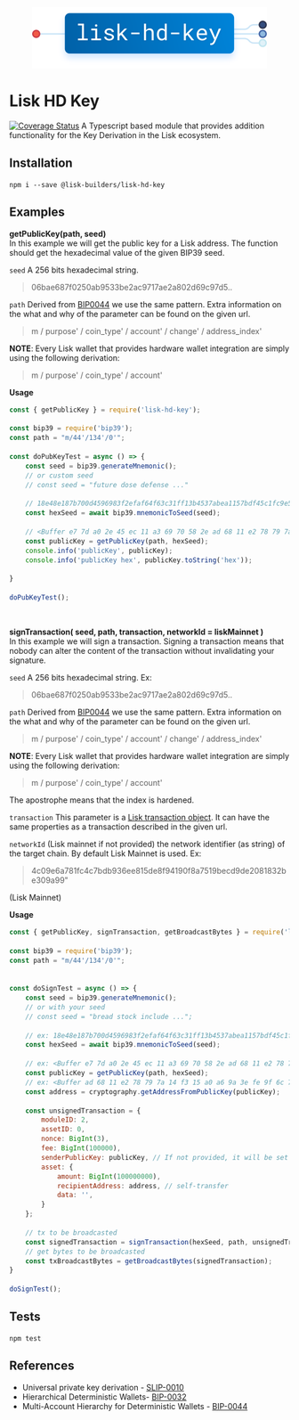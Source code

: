 <div align="center">
  <img alt="lisk-hd-key" src="https://raw.githubusercontent.com/alepop/lisk-hd-key/master/logo.svg" height="109px" />
</div>

Lisk HD Key
============
[![Coverage Status](https://coveralls.io/repos/github/alepop/lisk-hd-key/badge.svg?branch=master)](https://coveralls.io/github/alepop/lisk-hd-key?branch=master)
A Typescript based module that provides addition functionality for the Key Derivation in the Lisk ecosystem.

Installation
------------

    npm i --save @lisk-builders/lisk-hd-key


Examples
-----

**getPublicKey(path, seed)** <br>
In this example we will get the public key for a Lisk address. The function should get the hexadecimal value of the given BIP39 seed.

`seed`   A 256 bits hexadecimal string.
> 06bae687f0250ab9533be2ac9717ae2a802d69c97d5..

`path`  Derived from [BIP0044](https://github.com/bitcoin/bips/blob/master/bip-0044.mediawiki) we use the same pattern. Extra information on the what and why of the parameter can be found on the given url.

> m / purpose' / coin_type' / account' / change' / address_index'

**NOTE**: Every Lisk wallet that provides hardware wallet integration are simply using the following derivation:

> m / purpose' / coin_type' / account'

**Usage**

```js
const { getPublicKey } = require('lisk-hd-key');

const bip39 = require('bip39');
const path = "m/44'/134'/0'";

const doPubKeyTest = async () => {
    const seed = bip39.generateMnemonic();
    // or custom seed
    // const seed = "future dose defense ..."

    // 18e48e187b700d4596983f2efaf64f63c31ff13b4537abea1157bdf45c1fc9e5c5d8a817048616d24dcd0b7ae638df786cec2dc0749f6847724905988ae56b0e
    const hexSeed = await bip39.mnemonicToSeed(seed);
    
    // <Buffer e7 7d a0 2e 45 ec 11 a3 69 70 58 2e ad 68 11 e2 78 79 7a 14 f3 15 a0 a6 9a 3e fe 9f 6c 76 24 b6>
    const publicKey = getPublicKey(path, hexSeed);
    console.info('publicKey', publicKey);
    console.info('publicKey hex', publicKey.toString('hex'));
    
}

doPubKeyTest();
```
<br>

**signTransaction( seed, path, transaction, networkId = liskMainnet )** <br>
In this example we will sign a transaction. Signing a transaction means that nobody can alter the content of the transaction without invalidating your signature.

`seed`  A 256 bits hexadecimal string.
Ex:
> 06bae687f0250ab9533be2ac9717ae2a802d69c97d5..

`path`  Derived from [BIP0044](https://github.com/bitcoin/bips/blob/master/bip-0044.mediawiki) we use the same pattern. Extra information on the what and why of the parameter can be found on the given url.

> m / purpose' / coin_type' / account' / change' / address_index'

**NOTE**: Every Lisk wallet that provides hardware wallet integration are simply using the following derivation:

> m / purpose' / coin_type' / account'

The apostrophe means that the index is hardened.

`transaction`
This parameter is a [Lisk transaction object](https://lisk.com/documentation/lisk-sdk/guides/node-management/signing-transactions-offline.html). It can have the same properties as a transaction described in the given url.

`networkId` (Lisk mainnet if not provided)
the network identifier (as string) of the target chain. By default Lisk Mainnet is used.
Ex:
> 4c09e6a781fc4c7bdb936ee815de8f94190f8a7519becd9de2081832be309a99"
> 
(Lisk Mainnet)

**Usage**

```js
const { getPublicKey, signTransaction, getBroadcastBytes } = require('lisk-hd-key');

const bip39 = require('bip39');
const path = "m/44'/134'/0'";


const doSignTest = async () => {
    const seed = bip39.generateMnemonic();
    // or with your seed
    // const seed = "bread stock include ...";
    
    // ex: 18e48e187b700d4596983f2efaf64f63c31ff13b4537abea1157bdf45c1fc9e5c5d8a817048616d24dcd0b7ae638df786cec2dc0749f6847724905988ae56b0e
    const hexSeed = await bip39.mnemonicToSeed(seed);
    
    // ex: <Buffer e7 7d a0 2e 45 ec 11 a3 69 70 58 2e ad 68 11 e2 78 79 7a 14 f3 15 a0 a6 9a 3e fe 9f 6c 76 24 b6>
    const publicKey = getPublicKey(path, hexSeed);
    // ex: <Buffer ad 68 11 e2 78 79 7a 14 f3 15 a0 a6 9a 3e fe 9f 6c 76 24 b6>
    const address = cryptography.getAddressFromPublicKey(publicKey);

    const unsignedTransaction = {
        moduleID: 2,
        assetID: 0,
        nonce: BigInt(3),
        fee: BigInt(100000),
        senderPublicKey: publicKey, // If not provided, it will be set automatically
        asset: {
            amount: BigInt(100000000),
            recipientAddress: address, // self-transfer
            data: '',
        }
    };

    // tx to be broadcasted
    const signedTransaction = signTransaction(hexSeed, path, unsignedTransaction);
    // get bytes to be broadcasted
    const txBroadcastBytes = getBroadcastBytes(signedTransaction);
}

doSignTest();
```

Tests
-----
```
npm test
```

References
----------

 - Universal private key derivation - [SLIP-0010](https://github.com/satoshilabs/slips/blob/master/slip-0010.md)
 - Hierarchical Deterministic Wallets- [BIP-0032](https://github.com/bitcoin/bips/blob/master/bip-0032.mediawiki)
 - Multi-Account Hierarchy for Deterministic Wallets - [BIP-0044](https://github.com/bitcoin/bips/blob/master/bip-0044.mediawiki)
